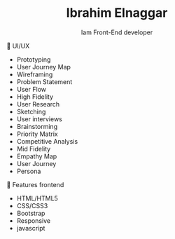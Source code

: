 
<h1 align="center">Ibrahim Elnaggar</h1>
<p align="center">Iam Front-End developer</p>
🌼 UI/UX

- Prototyping 
- User Journey Map
- Wireframing
- Problem Statement
- User Flow
- High Fidelity
- User Research
- Sketching
- User interviews
- Brainstorming
- Priority Matrix
- Competitive Analysis
- Mid Fidelity
- Empathy Map
- User Journey
- Persona


 🌼 Features frontend
 
- HTML/HTML5
- CSS/CSS3
- Bootstrap
- Responsive
- javascript
  
